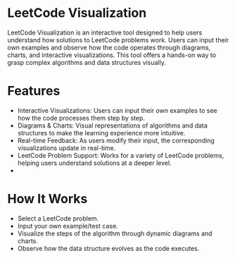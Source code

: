 # LeetCode Visualization
LeetCode Visualization is an interactive tool designed to help users understand how solutions to LeetCode problems work. Users can input their own examples and observe how the code operates through diagrams, charts, and interactive visualizations. This tool offers a hands-on way to grasp complex algorithms and data structures visually.

# Features
- Interactive Visualizations: Users can input their own examples to see how the code processes them step by step.
- Diagrams & Charts: Visual representations of algorithms and data structures to make the learning experience more intuitive.
- Real-time Feedback: As users modify their input, the corresponding visualizations update in real-time.
- LeetCode Problem Support: Works for a variety of LeetCode problems, helping users understand solutions at a deeper level.
- 
# How It Works
- Select a LeetCode problem.
- Input your own example/test case.
- Visualize the steps of the algorithm through dynamic diagrams and charts.
- Observe how the data structure evolves as the code executes.
